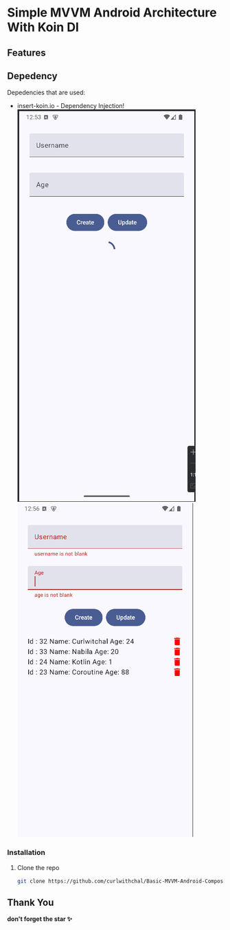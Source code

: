 # Simple MVVM Android Architecture With Koin DI
## Features

## Depedency
Depedencies that are used:

- insert-koin.io - Dependency Injection!
  ![Sample One](assets/ss1.png) ![Sample Two](assets/ss2.png)
### Installation

1. Clone the repo
   ```sh
   git clone https://github.com/curlwithchal/Basic-MVVM-Android-Compose-With-Koin.git
   ```

## Thank You
**don't forget the star ✨**

